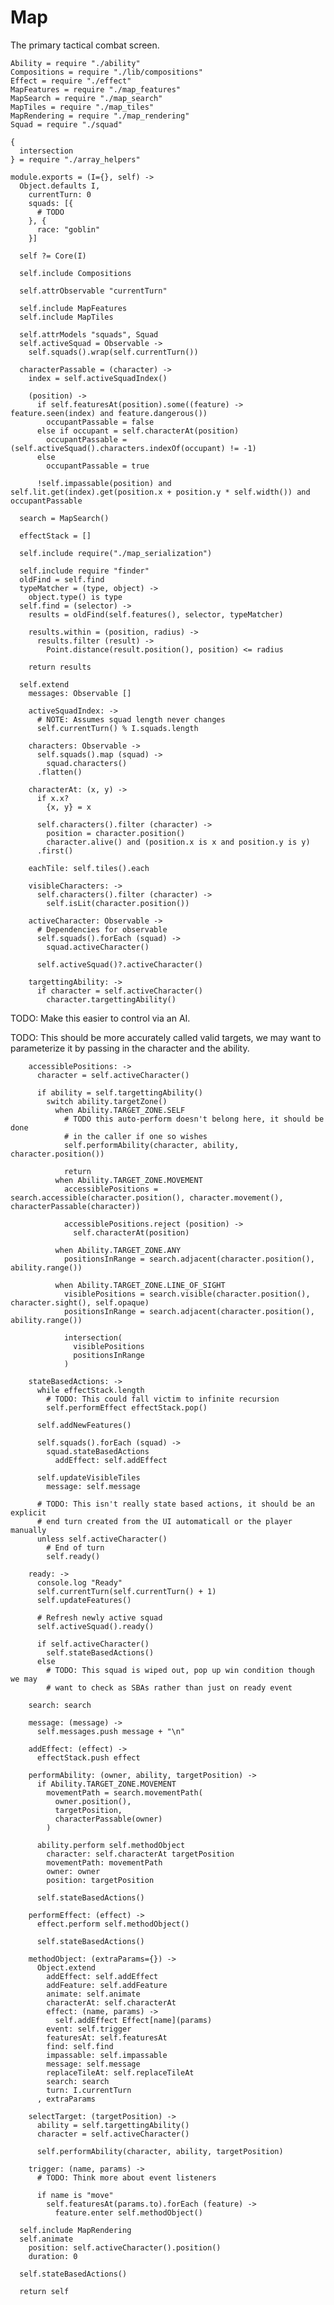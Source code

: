 Map
===

The primary tactical combat screen.

    Ability = require "./ability"
    Compositions = require "./lib/compositions"
    Effect = require "./effect"
    MapFeatures = require "./map_features"
    MapSearch = require "./map_search"
    MapTiles = require "./map_tiles"
    MapRendering = require "./map_rendering"
    Squad = require "./squad"

    {
      intersection
    } = require "./array_helpers"

    module.exports = (I={}, self) ->
      Object.defaults I,
        currentTurn: 0
        squads: [{
          # TODO
        }, {
          race: "goblin"
        }]

      self ?= Core(I)

      self.include Compositions

      self.attrObservable "currentTurn"

      self.include MapFeatures
      self.include MapTiles

      self.attrModels "squads", Squad
      self.activeSquad = Observable ->
        self.squads().wrap(self.currentTurn())

      characterPassable = (character) ->
        index = self.activeSquadIndex()

        (position) ->
          if self.featuresAt(position).some((feature) -> feature.seen(index) and feature.dangerous())
            occupantPassable = false
          else if occupant = self.characterAt(position)
            occupantPassable = (self.activeSquad().characters.indexOf(occupant) != -1)
          else
            occupantPassable = true

          !self.impassable(position) and self.lit.get(index).get(position.x + position.y * self.width()) and occupantPassable

      search = MapSearch()

      effectStack = []

      self.include require("./map_serialization")

      self.include require "finder"
      oldFind = self.find
      typeMatcher = (type, object) ->
        object.type() is type
      self.find = (selector) ->
        results = oldFind(self.features(), selector, typeMatcher)

        results.within = (position, radius) ->
          results.filter (result) ->
            Point.distance(result.position(), position) <= radius

        return results

      self.extend
        messages: Observable []

        activeSquadIndex: ->
          # NOTE: Assumes squad length never changes
          self.currentTurn() % I.squads.length

        characters: Observable ->
          self.squads().map (squad) ->
            squad.characters()
          .flatten()

        characterAt: (x, y) ->
          if x.x?
            {x, y} = x
  
          self.characters().filter (character) ->
            position = character.position()
            character.alive() and (position.x is x and position.y is y)
          .first()

        eachTile: self.tiles().each

        visibleCharacters: ->
          self.characters().filter (character) ->
            self.isLit(character.position())

        activeCharacter: Observable ->
          # Dependencies for observable
          self.squads().forEach (squad) ->
            squad.activeCharacter()

          self.activeSquad()?.activeCharacter()

        targettingAbility: ->
          if character = self.activeCharacter()
            character.targettingAbility()

TODO: Make this easier to control via an AI.

TODO: This should be more accurately called valid targets, we may want to
parameterize it by passing in the character and the ability.

        accessiblePositions: ->
          character = self.activeCharacter()

          if ability = self.targettingAbility()
            switch ability.targetZone()
              when Ability.TARGET_ZONE.SELF
                # TODO this auto-perform doesn't belong here, it should be done
                # in the caller if one so wishes
                self.performAbility(character, ability, character.position())

                return
              when Ability.TARGET_ZONE.MOVEMENT
                accessiblePositions = search.accessible(character.position(), character.movement(), characterPassable(character))

                accessiblePositions.reject (position) ->
                  self.characterAt(position)

              when Ability.TARGET_ZONE.ANY
                positionsInRange = search.adjacent(character.position(), ability.range())

              when Ability.TARGET_ZONE.LINE_OF_SIGHT
                visiblePositions = search.visible(character.position(), character.sight(), self.opaque)
                positionsInRange = search.adjacent(character.position(), ability.range())

                intersection(
                  visiblePositions
                  positionsInRange
                )

        stateBasedActions: ->
          while effectStack.length
            # TODO: This could fall victim to infinite recursion
            self.performEffect effectStack.pop()

          self.addNewFeatures()

          self.squads().forEach (squad) ->
            squad.stateBasedActions
              addEffect: self.addEffect

          self.updateVisibleTiles
            message: self.message

          # TODO: This isn't really state based actions, it should be an explicit
          # end turn created from the UI automaticall or the player manually
          unless self.activeCharacter()
            # End of turn
            self.ready()

        ready: ->
          console.log "Ready"
          self.currentTurn(self.currentTurn() + 1)
          self.updateFeatures()

          # Refresh newly active squad
          self.activeSquad().ready()

          if self.activeCharacter()
            self.stateBasedActions()
          else
            # TODO: This squad is wiped out, pop up win condition though we may
            # want to check as SBAs rather than just on ready event

        search: search

        message: (message) ->
          self.messages.push message + "\n"

        addEffect: (effect) ->
          effectStack.push effect

        performAbility: (owner, ability, targetPosition) ->
          if Ability.TARGET_ZONE.MOVEMENT
            movementPath = search.movementPath(
              owner.position(),
              targetPosition,
              characterPassable(owner)
            )

          ability.perform self.methodObject
            character: self.characterAt targetPosition
            movementPath: movementPath
            owner: owner
            position: targetPosition

          self.stateBasedActions()

        performEffect: (effect) ->
          effect.perform self.methodObject()

          self.stateBasedActions()

        methodObject: (extraParams={}) ->
          Object.extend
            addEffect: self.addEffect
            addFeature: self.addFeature
            animate: self.animate
            characterAt: self.characterAt
            effect: (name, params) ->
              self.addEffect Effect[name](params)
            event: self.trigger
            featuresAt: self.featuresAt
            find: self.find
            impassable: self.impassable
            message: self.message
            replaceTileAt: self.replaceTileAt
            search: search
            turn: I.currentTurn
          , extraParams

        selectTarget: (targetPosition) ->
          ability = self.targettingAbility()
          character = self.activeCharacter()

          self.performAbility(character, ability, targetPosition)

        trigger: (name, params) ->
          # TODO: Think more about event listeners

          if name is "move"
            self.featuresAt(params.to).forEach (feature) ->
              feature.enter self.methodObject()

      self.include MapRendering
      self.animate
        position: self.activeCharacter().position()
        duration: 0

      self.stateBasedActions()

      return self
